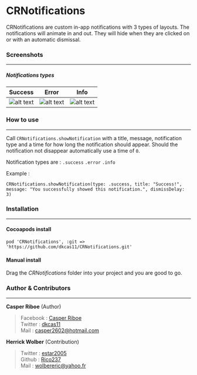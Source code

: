 # CRNotifications
CRNotifications are custom in-app notifications with 3 types of layouts. The notifications will animate in and out. They will hide when they are clicked on or with an automatic dismissal.

### Screenshots
-------


##### Notifications types

| Success | Error  |Info  |
| --- | --- | --- |
| ![alt text](http://i831.photobucket.com/albums/zz237/dkcas11/success.jpg "Success")  | ![alt text](http://i831.photobucket.com/albums/zz237/dkcas11/error.jpg "Error") |  ![alt text](http://i831.photobucket.com/albums/zz237/dkcas11/info.jpg "Info")|



### How to use
-------

Call ``CRNotifications.showNotification`` with a title, message, notification type and a time for how long the notification should appear. Should the notification not disappear automatically use a time of ``0``.

Notification types are :
```.success```
```.error```
```.info```

Example : 

```
CRNotifications.showNotification(type: .success, title: "Success!", message: "You successfully showed this notification.", dismissDelay: 3)
```

### Installation
-------

#### Cocoapods install

```
pod 'CRNotifications', :git => 'https://github.com/dkcas11/CRNotifications.git'
```
#### Manual install
Drag the *CRNotifications* folder into your project and you are good to go.

### Author & Contributors
-------

**Casper Riboe** (Author)
> Facebook : [Casper Riboe](http://facebook.com/dkcas11)<br/>
> Twitter  : [dkcas11](http://twitter.com/dkcas11)<br/>
> Mail     : [casper2602@hotmail.com](mailto:casper260@hotmail.com)

**Herrick Wolber** (Contribution)
> Twitter : [estar2005](http://twitter.com/estar2005) <br/>
> Github  : [Rico237](https://github.com/rico237) <br/>
> Mail    : [wolbereric@yahoo.fr](mailto:wolbereric@yahoo.fr)

